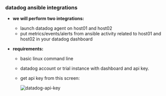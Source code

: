 ### datadog ansible integrations

- **we will perform two integrations:**
  - launch datadog agent on host01 and host02
  - put metrics/events/alerts from ansible activity related to host01 and host02 in your datadog dashboard


- **requirements:**
  * basic linux command line
  * datadog account or trial instance with dashboard and api key.
  * get api key from this screen:

    ![datadog-api-key](datadog-api-key_small.png)
